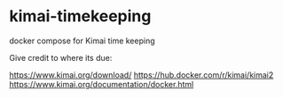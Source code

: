 # kimai-timekeeping
docker compose for Kimai time keeping

Give credit to where its due:

https://www.kimai.org/download/
https://hub.docker.com/r/kimai/kimai2
https://www.kimai.org/documentation/docker.html